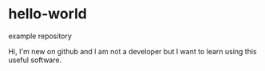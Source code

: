 # hello-world
example repository

Hi,
I'm new on github and I am not a developer but I want to learn using this useful software.
